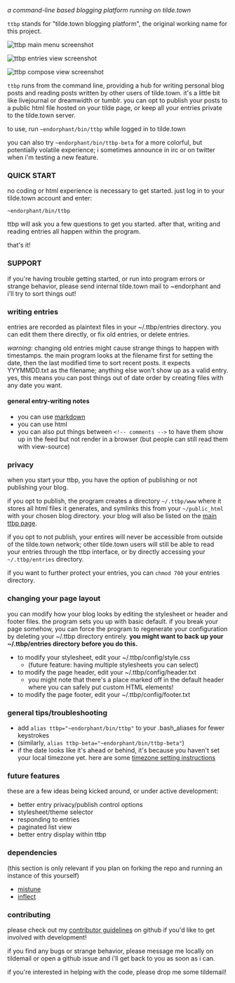 *a command-line based blogging platform running on tilde.town*

`ttbp` stands for "tilde.town blogging platform", the original working name for
this project.

![ttbp main menu screenshot](http://tilde.town/~endorphant/ttbp/screenshots/ttbp-main.png)

![ttbp entries view screenshot](http://tilde.town/~endorphant/ttbp/screenshots/ttbp-entries.png)

![ttbp compose view screenshot](http://tilde.town/~endorphant/ttbp/screenshots/ttbp-compose.png)

`ttbp` runs from the command line, providing a hub for writing personal blog
posts and reading posts written by other users of tilde.town. it's a little bit
like livejournal or dreamwidth or tumblr. you can opt to publish your posts to
a public html file hosted on your tilde page, or keep all your entries private
to the tilde.town server.

to use, run `~endorphant/bin/ttbp` while logged in to tilde.town

you can also try `~endorphant/bin/ttbp-beta` for a more colorful, but
potentially volatile experience; i sometimes announce in irc or on twitter when
i'm testing a new feature.

### QUICK START

no coding or html experience is necessary to get started. just log in to your
tilde.town account and enter:

`~endorphant/bin/ttbp`

ttbp will ask you a few questions to get you started. after that, writing and
reading entries all happen within the program.

that's it!

### SUPPORT

if you're having trouble getting started, or run into program errors or strange
behavior, please send internal tilde.town mail to ~endorphant and i'll try to
sort things out!

### writing entries

entries are recorded as plaintext files in your ~/.ttbp/entries
directory. you can edit them there directly, or fix old entries, or
delete entries.

*warning*: changing old entries might cause strange things to
happen with timestamps. the main program looks at the filename
first for setting the date, then the last modified time to sort
recent posts. it expects YYYMMDD.txt as the filename; anything else
won't show up as a valid entry. yes, this means you can post things out
of date order by creating files with any date you want.

#### general entry-writing notes

* you can use [markdown](https://daringfireball.net/projects/markdown/syntax)
* you can use html
* you can also put things between `<!-- comments -->` to have them show up
in the feed but not render in a browser (but people can still read
them with view-source)

### privacy

when you start your ttbp, you have the option of publishing or not publishing
your blog.

if you opt to publish, the program creates a directory `~/.ttbp/www`
where it stores all html files it generates, and symlinks this from your
`~/public_html` with your chosen blog directory. your blog will also be listed
on the [main ttbp page](https://tilde.town/~endorphant/ttbp).

if you opt to not publish, your entires will never be accessible from outside
of the tilde.town network; other tilde.town users will still be able to read
your entries through the ttbp interface, or by directly accessing your
`~/.ttbp/entries` directory.

if you want to further protect your entries, you can `chmod 700` your entries
directory.

### changing your page layout

you can modify how your blog looks by editing the stylesheet or
header and footer files. the program sets you up with basic
default. if you break your page somehow, you can force the program to
regenerate your configuration by deleting your ~/.ttbp directory entirely.
**you might want to back up your ~/.ttbp/entries directory before you do
this.**

* to modify your stylesheet, edit your ~/.ttbp/config/style.css
  * (future feature: having multiple stylesheets you can select)
* to modify the page header, edit your ~/.ttbp/config/header.txt
  * you might note that there's a place marked off in the default header where
    you can safely put custom HTML elements!
* to modify the page footer, edit your ~/.ttbp/config/footer.txt

### general tips/troubleshooting

* add `alias ttbp="~endorphant/bin/ttbp"` to your .bash_aliases for fewer keystrokes
* (similarly, `alias ttbp-beta="~endorphant/bin/ttbp-beta"`)
* if the date looks like it's ahead or behind, it's because you haven't set
  your local timezone yet.  here are some
  [timezone setting instructions](http://www.cyberciti.biz/faq/linux-unix-set-tz-environment-variable/)

### future features

these are a few ideas being kicked around, or under active development:

* better entry privacy/publish control options
* stylesheet/theme selector
* responding to entries
* paginated list view
* better entry display within ttbp

### dependencies

(this section is only relevant if you plan on forking the repo and running an
instance of this yourself)

* [mistune](https://pypi.python.org/pypi/mistune)
* [inflect](https://pypi.python.org/pypi/inflect)

### contributing

please check out my [contributor
guidelines](https://github.com/modgethanc/ttbp/blob/master/.github/CONTRIBUTING.md)
on github if you'd like to get involved with development!

if you find any bugs or strange behavior, please message me locally on tildemail
or open a github issue and i'll get back to you as soon as i can.

if you're interested in helping with the code, please drop me some tildemail!
